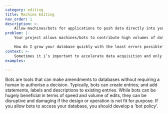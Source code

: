 ```yaml
---
category: editing
title: Machine Editing
nav_order: 1
description: >-
    Allow machines/bots for applications to push data directly into your database. Develop, publish and adhere to a ‘bot policy’ to set rules around the use of bots, and to mitigate any harmful impacts.
problem: |-
    Your project allows machines/bots to contribute high volumes of data; fix errors and specific problems; and synchronise with other sources. But how can you balance the benefits of this with the risks of negative impact?  

    How do I grow your database quickly with the least errors possible? 
context: >-
    Sometimes it i’s important to accelerate data acquisition and only machines can administerdo the necessary high-  volume of contributions. 
examples:
    
---
```


Bots are tools that can make amendments to databases without requiring a human to authorise a decision. Typically, bots can create entries; and add statements, labels and descriptions to existing entries. While bots can be hugely beneficial in terms of speed and volume of edits, they can be disruptive and damaging if the design or operation is not fit for purpose. If you allow bots to access your database, you should develop a ‘bot policy’.
